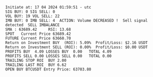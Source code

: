    Initiate at: 17 04 2024 01:59:51 - utc
    SIG BUY: 0 SIG SELL: 0  
    VOL BUY: 19 VOL SELL: 22
    IMB BUY: 0 IMB SELL: 4  ACTION: Volume DECREASED !  Sell signal detected  SELL IMBALANCE
    SMA : 63689.42     RSI: 13.68
    SPOT   Current Price 63689.42
    FUTURE Current Price 63660.70
    Return on Investment BUY  (ROI): 5.09%  Profit/Loss: $2.16 USDT
    Return on Investment SELL (ROI): 0.00%  Profit/Loss: $0.00 USDT
    PROFITS BUY  4.09 LOSSES BUY  0.00   TOTAL 4.09
    PROFITS SELL 0.00 LOSSES SELL 0.00   TOTAL 0.00
    TRAILING STOP ROI  BUY 2.00
    TRAILING LAST ROI  BUY 6.62
    OPEN BUY BTCUSDT Entry Price: 63703.80
